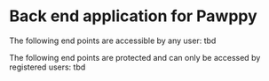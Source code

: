 # Back end application for Pawppy

The following end points are accessible by any user:
tbd

The following end points are protected and can only be
accessed by registered users:
tbd
